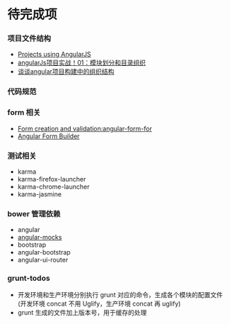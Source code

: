 待完成项
==========

### 项目文件结构
* [Projects using AngularJS](https://github.com/angular/angular.js/wiki/Projects-using-AngularJS)
* [angularJs项目实战！01：模块划分和目录组织](http://www.angularjs.cn/A08q)
* [谈谈angular项目构建中的组织结构](http://my.oschina.net/blogshi/blog/322883?fromerr=GydtJcSz)

### 代码规范

### form 相关
* [Form creation and validation:angular-form-for](https://github.com/bvaughn/angular-form-for/)
* [Angular Form Builder](https://github.com/kelp404/angular-form-builder)

### 测试相关
* karma
* karma-firefox-launcher
* karma-chrome-launcher
* karma-jasmine

### bower 管理依赖
* angular
* [angular-mocks](https://www.npmjs.com/package/angular-mocks)
* bootstrap
* angular-bootstrap
* angular-ui-router

### grunt-todos
* 开发环境和生产环境分别执行 grunt 对应的命令，生成各个模块的配置文件(开发环境 concat 不用 Uglify，生产环境 concat 再 uglify)
* grunt 生成的文件加上版本号，用于缓存的处理
